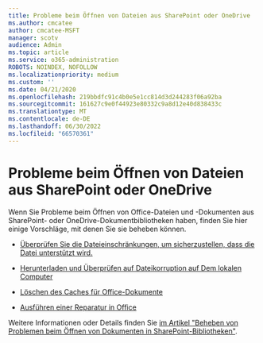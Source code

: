 ```yaml
---
title: Probleme beim Öffnen von Dateien aus SharePoint oder OneDrive
ms.author: cmcatee
author: cmcatee-MSFT
manager: scotv
audience: Admin
ms.topic: article
ms.service: o365-administration
ROBOTS: NOINDEX, NOFOLLOW
ms.localizationpriority: medium
ms.custom: ''
ms.date: 04/21/2020
ms.openlocfilehash: 219bbdfc91c4b0e5e1cc814d3d244283f06a92ba
ms.sourcegitcommit: 161627c9e0f44923e80332c9a8d12e40d838433c
ms.translationtype: MT
ms.contentlocale: de-DE
ms.lasthandoff: 06/30/2022
ms.locfileid: "66570361"
---
```

# <a name="problems-opening-files-from-sharepoint-or-onedrive"></a>Probleme beim Öffnen von Dateien aus SharePoint oder OneDrive 


Wenn Sie Probleme beim Öffnen von Office-Dateien und -Dokumenten aus SharePoint- oder OneDrive-Dokumentbibliotheken haben, finden Sie hier einige Vorschläge, mit denen Sie sie beheben können.

- [Überprüfen Sie die Dateieinschränkungen, um sicherzustellen, dass die Datei unterstützt wird.](https://support.microsoft.com/office/restrictions-and-limitations-in-onedrive-and-sharepoint-64883a5d-228e-48f5-b3d2-eb39e07630fa)

- [Herunterladen und Überprüfen auf Dateikorruption auf Dem lokalen Computer](https://support.microsoft.com/office/how-to-recover-missing-deleted-or-corrupted-items-in-sharepoint-and-onedrive-for-work-or-school-3d748edf-c072-46c9-81a4-4989056ebc87)

- [Löschen des Caches für Office-Dokumente](https://support.microsoft.com/topic/delete-your-office-document-cache-b1d3765e-d71b-4bb8-99ca-acd22c42995d)

- [Ausführen einer Reparatur in Office](https://support.microsoft.com/office/repair-an-office-application-7821d4b6-7c1d-4205-aa0e-a6b40c5bb88b)

Weitere Informationen oder Details finden Sie [im Artikel "Beheben von Problemen beim Öffnen von Dokumenten in SharePoint-Bibliotheken"](https://support.microsoft.com/office/fix-problems-opening-documents-in-sharepoint-libraries-31329fa1-4ad0-47fc-95d8-bb0c5b12a536).

